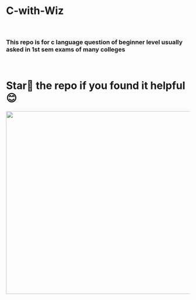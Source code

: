 # C-with-Wiz
<br>

### This repo is for c language question of beginner level usually asked in 1st sem exams of many colleges
<br>

# Star🌟 the repo if you found it helpful 😊
<img src="https://wallpapercave.com/wp/wp3295254.jpg" width="1000px" height="500px" ></img>


